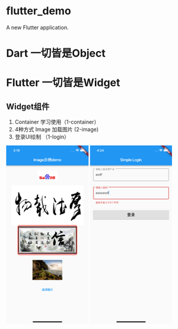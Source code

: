 # flutter_demo

A new Flutter application.

# Dart 一切皆是Object

# Flutter 一切皆是Widget

## Widget组件

1. Container 学习使用（1-container）
2. 4种方式 Image 加载图片 (2-image)
3. 登录UI绘制 （1-login）


<img src='screenshot/images_4_method.png' height=480>    <img src='screenshot/1_login.png' height=480>